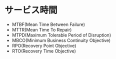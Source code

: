 # サービス時間
- MTBF(Mean Time Between Failure)
- MTTR(Mean Time To Repair)
- MTPD(Maximum Tolerable Period of Disruption)
- MBCO(Minimum Business Continuity Objective)
- RPO(Recovery Point Objective)
- RTO(Recovery Time Objective)
